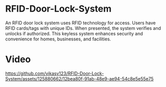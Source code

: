 # RFID-Door-Lock-System
An RFID door lock system uses RFID technology for access. Users have RFID cards/tags with unique IDs. When presented, the system verifies and unlocks if authorized. This keyless system enhances security and convenience for homes, businesses, and facilities.

# Video
https://github.com/vikasv123/RFID-Door-Lock-System/assets/125880662/12bea80f-91ab-48e9-ae94-54c8e5e55e75

